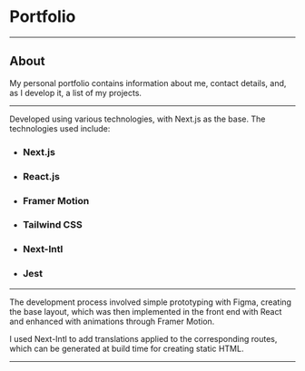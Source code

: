 # Portfolio

---

## About

My personal portfolio contains information about me, contact details, and, as I develop it, a list of my projects.

---

Developed using various technologies, with Next.js as the base. The technologies used include:

- ### Next.js
- ### React.js
- ### Framer Motion
- ### Tailwind CSS
- ### Next-Intl
- ### Jest

---

The development process involved simple prototyping with Figma, creating the base layout, which was then implemented in the front end with React and enhanced with animations through Framer Motion.

I used Next-Intl to add translations applied to the corresponding routes, which can be generated at build time for creating static HTML.

---